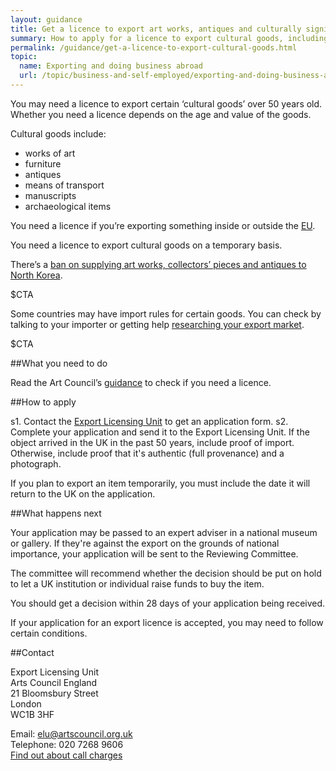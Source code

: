 ```yaml
---
layout: guidance
title: Get a licence to export art works, antiques and culturally significant goods
summary: How to apply for a licence to export cultural goods, including antiques, furniture and archaeological items.
permalink: /guidance/get-a-licence-to-export-cultural-goods.html
topic:
  name: Exporting and doing business abroad
  url: /topic/business-and-self-employed/exporting-and-doing-business-abroad.html
---
```

  
You may need a licence to export certain ‘cultural goods’ over 50 years old. Whether you need a licence depends on the age and value of the goods.

Cultural goods include:

- works of art
- furniture
- antiques
- means of transport
- manuscripts
- archaeological items

You need a licence if you’re exporting something inside or outside the [EU](https://www.gov.uk/eu-eea). 

You need a licence to export cultural goods on a temporary basis.

There’s a [ban on supplying art works, collectors’ pieces and antiques to North Korea](/guidance/exporting-luxury-goods-north-korea.html).

$CTA

Some countries may have import rules for certain goods. You can check by talking to your importer or getting help [researching your export market](https://govuk-import-export.herokuapp.com/answer/choosing-export-market-ukti-experimental-sg.html).

$CTA

##What you need to do

Read the Art Council’s [guidance](http://www.artscouncil.org.uk/what-we-do/supporting-museums/cultural-property/export-controls/export-licensing/) to check if you need a licence. 

##How to apply

s1. Contact the [Export Licensing Unit](/guidance/get-a-licence-to-export-cultural-goods.html#contact) to get an application form.
s2. Complete your application and send it to the Export Licensing Unit. If the object arrived in the UK in the past 50 years, include proof of import. Otherwise, include proof that it's authentic (full provenance) and a photograph.

If you plan to export an item temporarily, you must include the date it will return to the UK on the application.

##What happens next

Your application may be passed to an expert adviser in a national museum or gallery. If they're against the export on the grounds of national importance, your application will be sent to the Reviewing Committee.

The committee will recommend whether the decision should be put on hold to let a UK institution or individual raise funds to buy the item.

You should get a decision within 28 days of your application being received.

If your application for an export licence is accepted, you may need to follow certain conditions.

##Contact

Export Licensing Unit    
Arts Council England    
21 Bloomsbury Street    
London   
WC1B 3HF   

Email: <elu@artscouncil.org.uk>   
Telephone: 020 7268 9606    
[Find out about call charges](/call-charges)   
